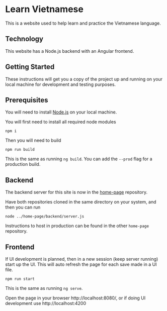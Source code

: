 # Learn Vietnamese

This is a website used to help learn and practice the Vietnamese language.

## Technology

This website has a Node.js backend with an Angular frontend.

## Getting Started

These instructions will get you a copy of the project up and running on your local machine for development and testing purposes.

## Prerequisites

You will need to install [Node.js](https://nodejs.org/en/download/) on your local machine.

You will first need to install all required node modules

```
npm i
```

Then you will need to build

```
npm run build
```

This is the same as running `ng build`. You can add the `--prod` flag for a production build.

## Backend

The backend server for this site is now in the [home-page](https://github.com/GrantFBarnes/home-page) repository.

Have both repositories cloned in the same directory on your system, and then you can run

```
node ../home-page/backend/server.js
```

Instructions to host in production can be found in the other `home-page` repository.

## Frontend

If UI development is planned, then in a new session (keep server running) start up the UI. This will auto refresh the page for each save made in a UI file.

```
npm run start
```

This is the same as running `ng serve`.

Open the page in your browser http://localhost:8080/, or if doing UI development use http://localhost:4200
